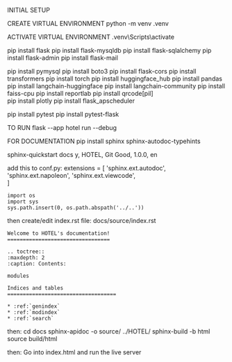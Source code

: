 INITIAL SETUP

CREATE VIRTUAL ENVIRONMENT
    python -m venv .venv   

ACTIVATE VIRTUAL ENVIRONMENT
    .venv\Scripts\activate

pip install flask
pip install flask-mysqldb
pip install flask-sqlalchemy
pip install flask-admin
pip install flask-mail     

pip install pymysql
pip install boto3
pip install flask-cors 
pip install transformers
pip install torch
pip install huggingface_hub
pip install pandas
pip install langchain-huggingface
pip install langchain-community
pip install faiss-cpu
pip install reportlab 
pip install qrcode[pil]    
pip install plotly
pip install flask_apscheduler


pip install pytest
pip install pytest-flask

TO RUN
flask --app hotel run --debug


FOR DOCUMENTATION
pip install sphinx sphinx-autodoc-typehints

sphinx-quickstart docs
    y, HOTEL, Git Good, 1.0.0, en

add this to conf.py:
    extensions = [
        'sphinx.ext.autodoc',
        'sphinx.ext.napoleon', 
        'sphinx.ext.viewcode',  
    ]

    import os
    import sys
    sys.path.insert(0, os.path.abspath('../..'))

then create/edit index.rst file: docs/source/index.rst

    Welcome to HOTEL's documentation!
    =================================

    .. toctree::
    :maxdepth: 2
    :caption: Contents:

    modules

    Indices and tables
    ===================================

    * :ref:`genindex`
    * :ref:`modindex`
    * :ref:`search`

then: 
    cd docs
    sphinx-apidoc -o source/ ../HOTEL/
    sphinx-build -b html source build/html

then:
    Go into index.html and run the live server
